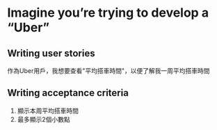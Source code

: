 # Imagine you’re trying to develop a “Uber”
## Writing user stories
作為Uber用戶，我想要查看"平均搭車時間"，以便了解我一周平均搭車時間
## Writing acceptance criteria
1. 顯示本周平均搭車時間
2. 最多顯示2個小數點